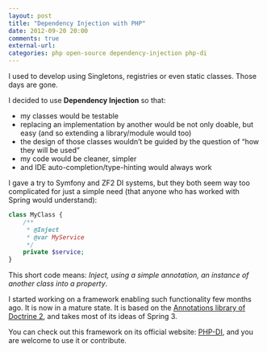 ```yaml
---
layout: post
title: "Dependency Injection with PHP"
date: 2012-09-20 20:00
comments: true
external-url:
categories: php open-source dependency-injection php-di
---
```


I used to develop using Singletons, registries or even static classes. Those days are gone.

I decided to use **Dependency Injection** so that:

- my classes would be testable
- replacing an implementation by another would be not only doable, but easy (and so extending a library/module would too)
- the design of those classes wouldn’t be guided by the question of “how they will be used”
- my code would be cleaner, simpler
- and IDE auto-completion/type-hinting would always work

I gave a try to Symfony and ZF2 DI systems, but they both seem way too complicated for just a simple need (that anyone who has worked with Spring would understand):

```php
class MyClass {
    /**
     * @Inject
     * @var MyService
     */
    private $service;
}
```

This short code means: *Inject, using a simple annotation, an instance of another class into a property*.

I started working on a framework enabling such functionality few months ago. It is now in a mature state. It is based on the [Annotations library of Doctrine 2](http://docs.doctrine-project.org/projects/doctrine-common/en/latest/reference/annotations.html), and takes most of its ideas of Spring 3.

You can check out this framework on its official website: [PHP-DI](http://mnapoli.github.com/PHP-DI/), and you are welcome to use it or contribute.
